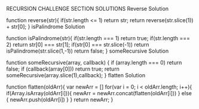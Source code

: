 RECURSION CHALLENGE SECTION SOLUTIONS
Reverse Solution

function reverse(str){
	if(str.length <= 1) return str;
	return reverse(str.slice(1)) + str[0];
}
isPalindrome Solution

function isPalindrome(str){
    if(str.length === 1) return true;
    if(str.length === 2) return str[0] === str[1];
    if(str[0] === str.slice(-1)) return isPalindrome(str.slice(1,-1))
    return false;
}
someRecursive Solution

function someRecursive(array, callback) {
    if (array.length === 0) return false;
    if (callback(array[0])) return true;
    return someRecursive(array.slice(1),callback);
}
flatten Solution

function flatten(oldArr){
  var newArr = []
  	for(var i = 0; i < oldArr.length; i++){
    	if(Array.isArray(oldArr[i])){
      		newArr = newArr.concat(flatten(oldArr[i]))
    	} else {
      		newArr.push(oldArr[i])
    	}
  } 
  return newArr;
}

